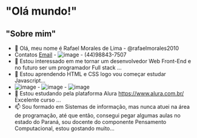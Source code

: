 # "Olá mundo!"
## "Sobre mim"
- 👋 Olá, meu nome é Rafael Morales de Lima - @rafaelmorales2010
- Contatos [Email](rafael.morales.lima@escola.pr.gov.br) - ![image](https://user-images.githubusercontent.com/116084372/196439654-4eaf015d-ca46-43f4-91a6-ebc5a53fc8d1.png) - (44)98843-7507
- 👀 Estou interessado em me tornar um desenvolvedor Web Front-End e no futuro ser um programador Full stack ...
- 🌱 Estou aprendendo HTML e CSS logo vou começar estudar Javascript...
- ![image](https://user-images.githubusercontent.com/116084372/196440182-1a2c657b-84fd-43f6-9e28-9091d42e7859.png) - ![image](https://user-images.githubusercontent.com/116084372/196440251-e4b2b6e9-b1a6-446d-baf0-dc5fd6940cbb.png) - ![image](https://user-images.githubusercontent.com/116084372/196440614-62d58f6c-9ae4-4763-9bad-0300da1526ff.png)
- 💞️ Estou estudando pela plataforma Alura https://www.alura.com.br/ Excelente curso ...
- 📫 Sou formado em Sistemas de informação, mas nunca atuei na área de programação, até que então, consegui pegar algumas aulas no estado do Paraná, sou docente do componente Pensamento Computacional, estou gostando muito...




<!---
rafaelmorales2010/rafaelmorales2010 is a ✨ special ✨ repository because its `README.md` (this file) appears on your GitHub profile.
You can click the Preview link to take a look at your changes.
--->
